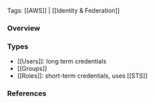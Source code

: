 
Tags: [[AWS]] | [[Identity & Federation]]


### Overview



### Types

- [[Users]]: long term credentials
- [[Groups]]
- [[Roles]]: short-term credentials, uses [[STS]]

### References

